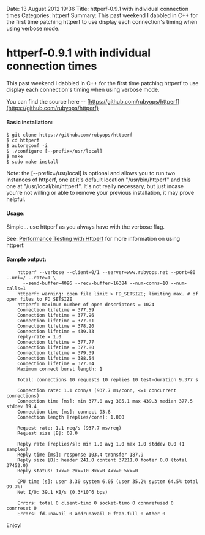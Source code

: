 Date: 13 August 2012 19:36
Title: httperf-0.9.1 with individual connection times
Categories: httperf
Summary: This past weekend I dabbled in C++ for the first time patching httperf to use display each connection's timing when using verbose mode.

# httperf-0.9.1 with individual connection times

This past weekend I dabbled in C++ for the first time patching httperf to use display each connection's timing when using verbose mode.

You can find the source here -- [https://github.com/rubyops/httperf](https://github.com/rubyops/httperf)

#### Basic installation:

	$ git clone https://github.com/rubyops/httperf
	$ cd httperf
	$ autoreconf -i
	$ ./configure [--prefix=/usr/local]
	$ make
	$ sudo make install

Note: the [--prefix=/usr/local] is optional and allows you to run two instances of httperf, one at it's default location "/usr/bin/httperf" and this one at "/usr/local/bin/httperf". It's not really necessary, but just incase you're not willing or able to remove your previous installation, it may prove helpful.

#### Usage:

Simple... use httperf as you always have with the verbose flag. 

See: [Performance Testing with Httperf](http://www.rubyops.net/2012/07/30/performance_testing_with_httperf) for more information on using httperf.


#### Sample output:

        httperf --verbose --client=0/1 --server=www.rubyops.net --port=80 --uri=/ --rate=1 \ 
          --send-buffer=4096 --recv-buffer=16384 --num-conns=10 --num-calls=1
        httperf: warning: open file limit > FD_SETSIZE; limiting max. # of open files to FD_SETSIZE
        httperf: maximum number of open descriptors = 1024
        Connection lifetime = 377.59  
        Connection lifetime = 377.96  
        Connection lifetime = 377.01  
        Connection lifetime = 378.20  
        Connection lifetime = 439.33  
        reply-rate = 1.0     
        Connection lifetime = 377.77  
        Connection lifetime = 377.80  
        Connection lifetime = 379.39  
        Connection lifetime = 388.54  
        Connection lifetime = 377.04  
        Maximum connect burst length: 1

        Total: connections 10 requests 10 replies 10 test-duration 9.377 s

        Connection rate: 1.1 conn/s (937.7 ms/conn, <=1 concurrent connections)
        Connection time [ms]: min 377.0 avg 385.1 max 439.3 median 377.5 stddev 19.4
        Connection time [ms]: connect 93.8
        Connection length [replies/conn]: 1.000

        Request rate: 1.1 req/s (937.7 ms/req)
        Request size [B]: 68.0

        Reply rate [replies/s]: min 1.0 avg 1.0 max 1.0 stddev 0.0 (1 samples)
        Reply time [ms]: response 103.4 transfer 187.9
        Reply size [B]: header 241.0 content 37211.0 footer 0.0 (total 37452.0)
        Reply status: 1xx=0 2xx=10 3xx=0 4xx=0 5xx=0

        CPU time [s]: user 3.30 system 6.05 (user 35.2% system 64.5% total 99.7%)
        Net I/O: 39.1 KB/s (0.3*10^6 bps)

        Errors: total 0 client-timo 0 socket-timo 0 connrefused 0 connreset 0
        Errors: fd-unavail 0 addrunavail 0 ftab-full 0 other 0


Enjoy! 
